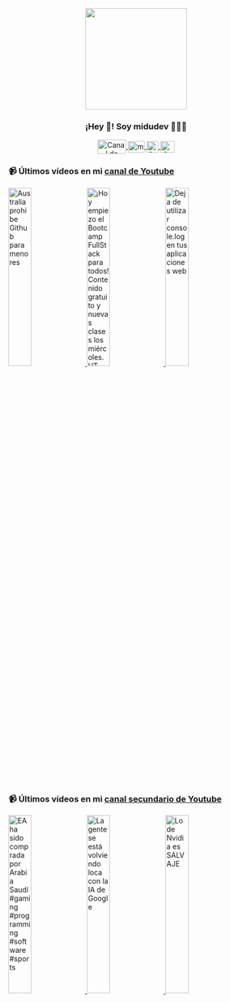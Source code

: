 <p align="center" width="300">
   <img align="center" width="200" src="https://user-images.githubusercontent.com/1561955/106762302-fda9de00-6635-11eb-99be-3ef744e60c0e.png" />
   <h3 align="center">¡Hey 👋! Soy midudev 👨🏻‍💻</h3>
</p>

<p align="center">
   <a href="https://twitch.tv/midudev" target="blank">
    <img align="center" src="https://upload.wikimedia.org/wikipedia/commons/c/ce/Twitch_logo_2019.svg" alt="Canal de Twitch de midudev" height="28px" width="56px" />
  </a>
  <span style="width: 8px;"> </span>
   <a href="https://youtube.com/midudev" target="blank">
    <img align="center" src="https://upload.wikimedia.org/wikipedia/commons/0/09/YouTube_full-color_icon_%282017%29.svg" alt="midudev" height="23px" width="33px" />
  </a>
  <span style="width: 8px;"> </span>
  <a href="https://instagram.com/midu.dev" target="blank">
    <img align="center" src="https://upload.wikimedia.org/wikipedia/commons/e/e7/Instagram_logo_2016.svg" alt="Canal de Instagram de midu.dev" height="23px" width="23px" />
  </a>
  <span style="width: 8px;"> </span>
  <a href="https://twitter.com/midudev" target="blank">
    <img align="center" src="https://upload.wikimedia.org/wikipedia/commons/thumb/6/6f/Logo_of_Twitter.svg/2491px-Logo_of_Twitter.svg.png" alt="Canal de Twitter de midudev" height="23px" width="28px" />
  </a>
</p>

### 📹 Últimos vídeos en mi [canal de Youtube](https://youtube.com/midudev?sub_confirmation=1)

<a href='https://youtu.be/VhPH6phW8Nw' target='_blank'>
  <img width='30%' src='https://img.youtube.com/vi/VhPH6phW8Nw/mqdefault.jpg' alt='Australia prohíbe Github para menores' />
</a>
<a href='https://youtu.be/FtKwz6VZGLI' target='_blank'>
  <img width='30%' src='https://img.youtube.com/vi/FtKwz6VZGLI/mqdefault.jpg' alt='¡Hoy empiezo el Bootcamp FullStack para todos! Contenido gratuito y nuevas clases los miércoles.  HT' />
</a>
<a href='https://youtu.be/GvqZuVgRKWw' target='_blank'>
  <img width='30%' src='https://img.youtube.com/vi/GvqZuVgRKWw/mqdefault.jpg' alt='Deja de utilizar console.log en tus aplicaciones web' />
</a>

### 📹 Últimos vídeos en mi [canal secundario de Youtube](https://youtube.com/midulive?sub_confirmation=1)

<a href='https://youtu.be/F5CaO54ZkpY' target='_blank'>
  <img width='30%' src='https://img.youtube.com/vi/F5CaO54ZkpY/mqdefault.jpg' alt='EA ha sido comprada por Arabia Saudí #gaming #programming #software #sports' />
</a>
<a href='https://youtu.be/YYza78KIDVs' target='_blank'>
  <img width='30%' src='https://img.youtube.com/vi/YYza78KIDVs/mqdefault.jpg' alt='La gente se está volviendo loca con la IA de Google' />
</a>
<a href='https://youtu.be/w-S3cqorQf4' target='_blank'>
  <img width='30%' src='https://img.youtube.com/vi/w-S3cqorQf4/mqdefault.jpg' alt='Lo de Nvidia es SALVAJE' />
</a>